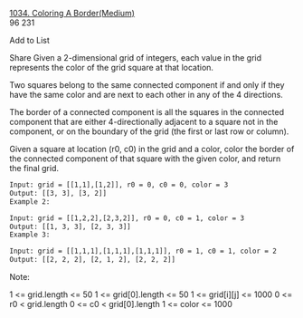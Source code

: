 [1034. Coloring A Border(Medium)](https://leetcode.com/problems/coloring-a-border/)  
96 231

Add to List

Share Given a 2-dimensional grid of integers, each value in the grid represents the color of the grid square at that
location.

Two squares belong to the same connected component if and only if they have the same color and are next to each other in
any of the 4 directions.

The border of a connected component is all the squares in the connected component that are either 4-directionally
adjacent to a square not in the component, or on the boundary of the grid (the first or last row or column).

Given a square at location (r0, c0) in the grid and a color, color the border of the connected component of that square
with the given color, and return the final grid.

```html
Input: grid = [[1,1],[1,2]], r0 = 0, c0 = 0, color = 3
Output: [[3, 3], [3, 2]]
Example 2:

Input: grid = [[1,2,2],[2,3,2]], r0 = 0, c0 = 1, color = 3
Output: [[1, 3, 3], [2, 3, 3]]
Example 3:

Input: grid = [[1,1,1],[1,1,1],[1,1,1]], r0 = 1, c0 = 1, color = 2
Output: [[2, 2, 2], [2, 1, 2], [2, 2, 2]]
```

Note:

1 <= grid.length <= 50 1 <= grid[0].length <= 50 1 <= grid[i][j] <= 1000 0 <= r0 < grid.length 0 <= c0 < grid[0].length
1 <= color <= 1000